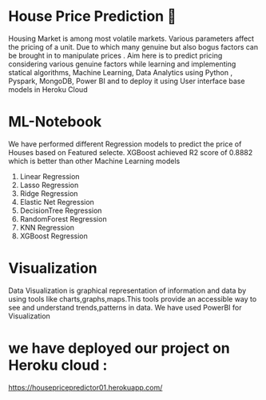 # House Price Prediction :house_with_garden:

Housing Market is among most volatile markets. Various parameters affect the pricing of a unit. Due to which many genuine but also bogus factors can be brought in to manipulate prices . Aim here is to predict pricing considering various genuine factors while learning and implementing statical algorithms, Machine Learning, Data Analytics using Python , Pyspark, MongoDB, Power BI and to deploy it using User interface base models in Heroku Cloud

# ML-Notebook
  We have performed different Regression models to predict the price of Houses based on Featured selecte. XGBoost achieved R2 score of 0.8882 which is better than other Machine Learning models
  1. Linear Regression
  2. Lasso Regression
  3. Ridge Regression
  4. Elastic Net Regression
  5. DecisionTree Regression
  6. RandomForest Regression
  7. KNN Regression
  8. XGBoost Regression
  
# Visualization
  Data Visualization is graphical representation of information and data by using tools like charts,graphs,maps.This tools provide an accessible way to see and understand trends,patterns in data.
  We have used PowerBI for Visualization

# we have deployed our project on Heroku cloud : 
https://housepricepredictor01.herokuapp.com/
